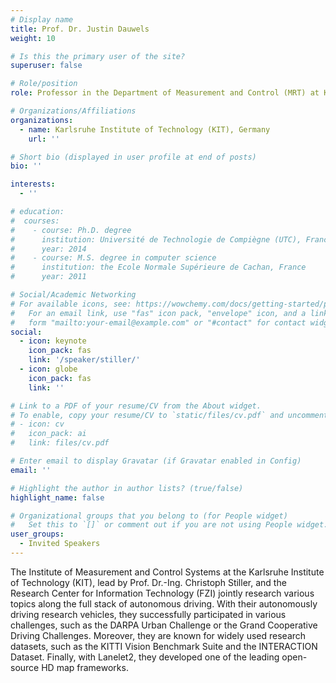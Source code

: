 ```yaml
---
# Display name
title: Prof. Dr. Justin Dauwels
weight: 10

# Is this the primary user of the site?
superuser: false

# Role/position
role: Professor in the Department of Measurement and Control (MRT) at Karlsruhe Institute of Technology (KIT), Germany

# Organizations/Affiliations
organizations:
  - name: Karlsruhe Institute of Technology (KIT), Germany
    url: ''

# Short bio (displayed in user profile at end of posts)
bio: ''

interests:
  - ''

# education:
#  courses:
#    - course: Ph.D. degree
#      institution: Université de Technologie de Compiègne (UTC), France
#      year: 2014
#    - course: M.S. degree in computer science
#      institution: the Ecole Normale Supérieure de Cachan, France
#      year: 2011

# Social/Academic Networking
# For available icons, see: https://wowchemy.com/docs/getting-started/page-builder/#icons
#   For an email link, use "fas" icon pack, "envelope" icon, and a link in the
#   form "mailto:your-email@example.com" or "#contact" for contact widget.
social:
  - icon: keynote
    icon_pack: fas
    link: '/speaker/stiller/'
  - icon: globe
    icon_pack: fas
    link: ''

# Link to a PDF of your resume/CV from the About widget.
# To enable, copy your resume/CV to `static/files/cv.pdf` and uncomment the lines below.
# - icon: cv
#   icon_pack: ai
#   link: files/cv.pdf

# Enter email to display Gravatar (if Gravatar enabled in Config)
email: ''

# Highlight the author in author lists? (true/false)
highlight_name: false

# Organizational groups that you belong to (for People widget)
#   Set this to `[]` or comment out if you are not using People widget.
user_groups:
  - Invited Speakers
---
```

The Institute of Measurement and Control Systems at the Karlsruhe Institute of Technology (KIT), lead by Prof. Dr.-Ing. Christoph Stiller, and the Research Center for Information Technology (FZI) jointly research various topics along the full stack of autonomous driving. With their autonomously driving research vehicles, they successfully participated in various challenges, such as the DARPA Urban Challenge or the Grand Cooperative Driving Challenges. Moreover, they are known for widely used research datasets, such as the KITTI Vision Benchmark Suite and the INTERACTION Dataset. Finally, with Lanelet2, they developed one of the leading open-source HD map frameworks.


